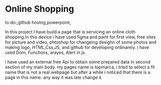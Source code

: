 # Online Shopping

to do:,github hostng,powerpoint,

In this project I have build a page that is servicing an online cloth shopping.In this device i have used figma and paint for first view, free sites for picture and video, phtoshop for changeing desighn of some photos and making logo, HTML,Css,JS, and github for developing ordinarely. i have used Dom, Functions, arayes, Alert in js.

i have used an external free Api to obtain some prepared data in second section of my main body.
my pages name is topmarca, i tried to select a fit name that is not a real webpage but after a while i noticed that there is a page in this name. any way it was late change it.
